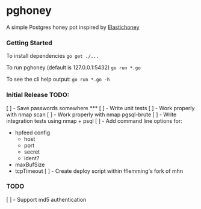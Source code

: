 # pghoney

A simple Postgres honey pot inspired by [Elastichoney](https://github.com/jordan-wright/elastichoney)

### Getting Started

To install dependencies
`go get ./...`

To run pghoney (default is 127.0.0.1:5432)
`go run *.go`

To see the cli help output:
`go run *.go -h`

### Initial Release TODO:
[ ] - Save passwords somewhere ***
[ ] - Write unit tests
  [ ] - Work properly with nmap scan
  [ ] - Work properly with nmap pgsql-brute
  [ ] - Write integration tests using nmap + psql
[ ] - Add command line options for:
  * hpfeed config
    - host
    - port
    - secret
    - ident?
  * maxBufSize
  * tcpTimeout
[ ] - Create deploy script within fflemming's fork of mhn

### TODO
[ ] - Support md5 authentication
